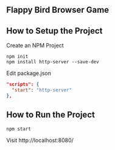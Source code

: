 ## Flappy Bird Browser Game

## How to Setup the Project

Create an NPM Project

```shell
npm init
npm install http-server --save-dev
```

Edit package.json

```json
"scripts": {
  "start": "http-server"
},
```

## How to Run the Project

```shell
npm start
```

Visit http://localhost:8080/

